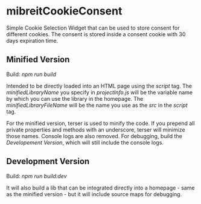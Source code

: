 # mibreitCookieConsent

Simple Cookie Selection Widget that can be used to store consent for different cookies. The consent is stored inside a consent cookie with 30 days expiration time.

## Minified Version

Build: _npm run build_

Intended to be directly loaded into an HTML page using the _script_ tag. The _minifiedLibraryName_ you specify in _projectInfo.js_ will be the variable name by which you can use the library in the homepage. The _minifiedLibraryFileName_ will be the name you use as the _src_ in the _script_ tag.

For the minified version, terser is used to minify the code. If you prepend all private properties and methods with an underscore, terser will minimize those names. Console logs are also removed. For debugging, build the *Developement Version*, which will still include the console logs.

## Development Version

Build: _npm run build:dev_

It will also build a lib that can be integrated directly into a homepage - same as the minified version - but it will include source maps for debugging.